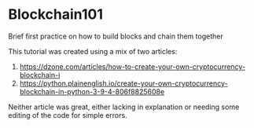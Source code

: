 # Blockchain101
Brief first practice on how to build blocks and chain them together

This tutorial was created using a mix of two articles:
1. https://dzone.com/articles/how-to-create-your-own-cryptocurrency-blockchain-i
2. https://python.plainenglish.io/create-your-own-cryptocurrency-blockchain-in-python-3-9-4-806f8825608e

Neither article was great, either lacking in explanation or needing some editing of the code for simple errors.
